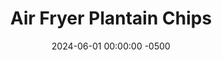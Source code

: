 ---
layout: post
title:  "Air Fryer Plantain Chips"
date:   2024-06-01 00:00:00 -0500
categories: 
- Recipes
- Finger Foods
permalink: /recipes/plantain0chips
image: /assets/Food/Finger Food/Plantain Chips/plantain-chips-cover.jpg
ing: plantainchips-ing
facts: plantainchips-facts
section1: 
start2: 
section2: 
start3: 
section3: 
start4: 
section4: 
start5: 
section5: 
Prep: 30
Rest: 
Cook: 90
Source1: https://www.allrecipes.com/recipe/270825/air-fryer-plantain-chips/
Source2:
whisk: https://s.samsungfood.com/5Bj2f 
tags: 
- plantains
- chips
- dip
- salsa
- hummus
- vegetable
- snack
Description: These plantain chips are healthy, crunchy, and great to dip in hummus (here I'm dipping in my <a href="creamy-pesto-hummus">Creamy Pesto Hummus</a>). They're the best replacement for standard chips while still feeling like the real deal (sorry sliced peppers and carrots, you're great too)
Instructions: 
- Cut the ends off the plantain, and peel with a knife. Thinly slice your plantain, and add to a medium bowl. Drizzle with oil, and season with garlic, onion, salt, and turmeric<br><Br>

- Lightly spray the basket with oil. Arrange in a single layer in your air fryer basket (you may need to fry in 2 batches). Lightly spray the tops with oil<br><br>

- Air fry at 400F for about 10 minutes, or until golden brown, but not burnt. Transfer to a wire rack to cool and crisp<br><br>
- <center><img src="/assets/Food/Finger Food/Plantain Chips/plantain-chips-3.jpg" alt="" class="instruction-image"></center><br>

- Note - Ideally, you want a green plantain, and to slice it on a mandoline.  An underripe plantain and very thin cuts will lead to plantain chips that get very crispy.  My plantain was on the yellow/brown end, and I cut them too thick with a knife.  Still delicious, but not very crispy
---